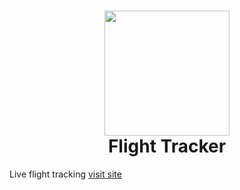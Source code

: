 <h1 align="center">
  <img height="200" src="https://img.icons8.com/external-smashingstocks-outline-color-smashing-stocks/512/external-Aeroplane-transport-smashingstocks-outline-color-smashing-stocks.png"><br>
  Flight Tracker
</h1>
<p>Live flight tracking <a href='https://flights-i.vercel.app'>visit site</a>
